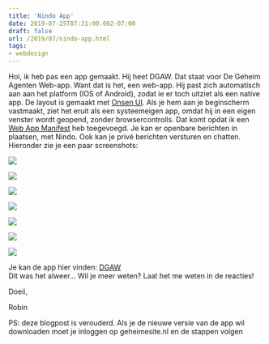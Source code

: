 ```yaml
---
title: 'Nindo App'
date: 2019-07-25T07:31:00.002-07:00
draft: false
url: /2019/07/nindo-app.html
tags: 
- webdesign
---
```


Hoi, ik heb pas een app gemaakt. Hij heet DGAW. Dat staat voor De Geheim Agenten Web-app. Want dat is het, een web-app. Hij past zich automatisch aan aan het platform (IOS of Android), zodat ie er toch uitziet als een native app. De layout is gemaakt met [Onsen UI](https://onsen.io/). Als je hem aan je beginscherm vastmaakt, ziet het eruit als een systeemeigen app, omdat hij in een eigen venster wordt geopend, zonder browsercontrolls. Dat komt opdat ik een [Web App Manifest](https://developers.google.com/web/fundamentals/web-app-manifest/) heb toegevoegd. Je kan er openbare berichten in plaatsen, met Nindo. Ook kan je privé berichten versturen en chatten. Hieronder zie je een paar screenshots:  
  

[![](https://1.bp.blogspot.com/-vau0ntmdNJ8/XTm8sP0G8TI/AAAAAAAABnU/DRDWi-g9k3Mri3JAVDl0bQ3GFP4bYbA8QCLcBGAs/s320/F1D87CEA-6664-48CE-A6F6-69F29FBB2437.png)](https://1.bp.blogspot.com/-vau0ntmdNJ8/XTm8sP0G8TI/AAAAAAAABnU/DRDWi-g9k3Mri3JAVDl0bQ3GFP4bYbA8QCLcBGAs/s1600/F1D87CEA-6664-48CE-A6F6-69F29FBB2437.png)

  
  

[![](https://1.bp.blogspot.com/-sB6hdX96u-0/XTm8jJLCx8I/AAAAAAAABm8/qnKfmRO5OBAV-6dljLcHjWZpxysV2nPmACLcBGAs/s320/1B81B582-B696-4050-86C7-FAAF4AEBC968.png)](https://1.bp.blogspot.com/-sB6hdX96u-0/XTm8jJLCx8I/AAAAAAAABm8/qnKfmRO5OBAV-6dljLcHjWZpxysV2nPmACLcBGAs/s1600/1B81B582-B696-4050-86C7-FAAF4AEBC968.png)

  

[![](https://1.bp.blogspot.com/-2USsKNZaDPU/XTm8jLJycSI/AAAAAAAABnA/A90tLZ3199oNqBBOIn1bg7OTDLySxXh2ACLcBGAs/s320/15ED956A-B64F-4CA2-8D0F-3FBA4C7E15BD.png)](https://1.bp.blogspot.com/-2USsKNZaDPU/XTm8jLJycSI/AAAAAAAABnA/A90tLZ3199oNqBBOIn1bg7OTDLySxXh2ACLcBGAs/s1600/15ED956A-B64F-4CA2-8D0F-3FBA4C7E15BD.png)

  

[![](https://1.bp.blogspot.com/-6UvUWz2dlVM/XTm8jxlrg1I/AAAAAAAABnE/IPoURFDd2hUGRGChVrHxNnbcnpzHybiFQCLcBGAs/s320/70D35D48-870D-46B0-B467-6A3A738372F0.png)](https://1.bp.blogspot.com/-6UvUWz2dlVM/XTm8jxlrg1I/AAAAAAAABnE/IPoURFDd2hUGRGChVrHxNnbcnpzHybiFQCLcBGAs/s1600/70D35D48-870D-46B0-B467-6A3A738372F0.png)

  

[![](https://1.bp.blogspot.com/-twqe-W6u3yM/XTm8jJ_AYbI/AAAAAAAABm4/fMRC4_we3tYrivCc2xaotS0jFkidLX0swCLcBGAs/s320/430B7717-5A93-4AD1-810D-3A0C100B4A94.jpeg)](https://1.bp.blogspot.com/-twqe-W6u3yM/XTm8jJ_AYbI/AAAAAAAABm4/fMRC4_we3tYrivCc2xaotS0jFkidLX0swCLcBGAs/s1600/430B7717-5A93-4AD1-810D-3A0C100B4A94.jpeg)

  

[![](https://1.bp.blogspot.com/-gKDcg0hQJRg/XTm8kUevTcI/AAAAAAAABnI/cXaPIuiglXQfWXtfEmJkZB2OxbElD9lzACLcBGAs/s320/7367EC93-4AEC-4144-B8AA-16D036DC6B83.png)](https://1.bp.blogspot.com/-gKDcg0hQJRg/XTm8kUevTcI/AAAAAAAABnI/cXaPIuiglXQfWXtfEmJkZB2OxbElD9lzACLcBGAs/s1600/7367EC93-4AEC-4144-B8AA-16D036DC6B83.png)

  

[![](https://1.bp.blogspot.com/-_vs5MHh1WiQ/XTm8kvWvWDI/AAAAAAAABnM/Sz_KbeXUzGAorDK6UtIp4-yXvq3XDhe8wCLcBGAs/s320/CBE605B4-2646-4B7A-9AA2-8CA4E9CF5604.png)](https://1.bp.blogspot.com/-_vs5MHh1WiQ/XTm8kvWvWDI/AAAAAAAABnM/Sz_KbeXUzGAorDK6UtIp4-yXvq3XDhe8wCLcBGAs/s1600/CBE605B4-2646-4B7A-9AA2-8CA4E9CF5604.png)

  
  
Je kan de app hier vinden: [DGAW](http://geheimesite.nl/dgaw/app/install)  
Dit was het alweer... Wil je meer weten? Laat het me weten in de reacties!  
  
Doeii, 

Robin  

  

PS: deze blogpost is verouderd. Als je de nieuwe versie van de app wil downloaden moet je inloggen op geheimesite.nl en de stappen volgen